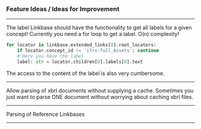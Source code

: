 ### Feature Ideas / Ideas for Improvement

---

The label Linkbase should have the functionality to get all labels for a given concept!
Currently you need a for loop to get a label. O(n) complexity!

```python
for locator in linkbase.extended_links[0].root_locators:
    if locator.concept_id != 'ifrs-full_Assets': continue
    # Here you have the label
    label: str = locator.children[0].labels[0].text
```
The access to the content of the label is also very cumbersome.

---

Allow parsing of xbrl documents without supplying a cache.
Sometimes you just want to parse ONE document without worrying about caching xbrl files. 

---

Parsing of Reference Linkbases

---